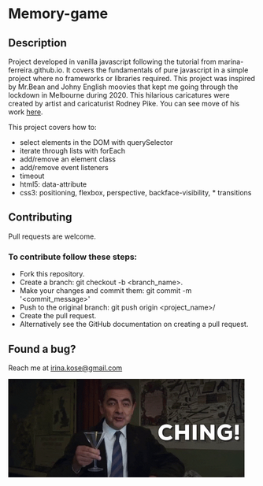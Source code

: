 # Memory-game
## Description 
Project developed in vanilla javascript following the tutorial from marina-ferreira.github.io.
It covers the fundamentals of pure javascript in a simple project where no frameworks or libraries required. This project was inspired by Mr.Bean and Johny English moovies that kept me going through the lockdown in Melbourne during 2020. This hilarious caricatures were created by artist and caricaturist Rodney Pike. You can see move of his work [here](https://www.instagram.com/rodneypike/?utm_source=ig_embed).

This project covers how to:

* select elements in the DOM with querySelector
* iterate through lists with forEach
* add/remove an element class
* add/remove event listeners
* timeout
* html5: data-attribute
* css3: positioning, flexbox, perspective, backface-visibility, * transitions

## Contributing 
Pull requests are welcome. 
### To contribute follow these steps:
* Fork this repository.
* Create a branch: git checkout -b <branch_name>.
* Make your changes and commit them: git commit -m '<commit_message>'
* Push to the original branch: git push origin <project_name>/
* Create the pull request.
* Alternatively see the GitHub documentation on creating a pull request.


## Found a bug?
Reach me at irina.kose@gmail.com

![](/giphy.gif)
